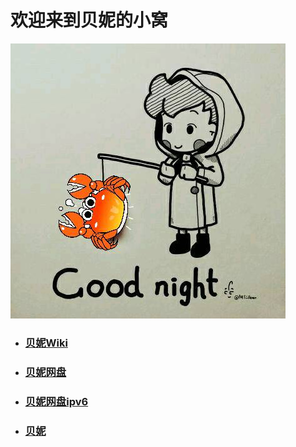# 欢迎来到贝妮的小窝


![beini](beini.jpg)


- ### [贝妮Wiki](https://xbni.github.io/)

- ### [贝妮网盘](http://beini.gq:8080/yun/)
- ### [贝妮网盘ipv6](http://beini.gq:8080/yun/)

- ### [贝妮](./贝妮.md)


